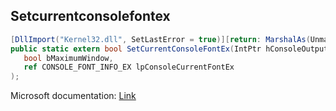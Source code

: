 ## Setcurrentconsolefontex

```csharp
[DllImport("Kernel32.dll", SetLastError = true)][return: MarshalAs(UnmanagedType.Bool)]
public static extern bool SetCurrentConsoleFontEx(IntPtr hConsoleOutput,
   bool bMaximumWindow,
   ref CONSOLE_FONT_INFO_EX lpConsoleCurrentFontEx
);
```

Microsoft documentation: [Link](https://docs.microsoft.com/en-us/windows/console/setcurrentconsolefontex)
